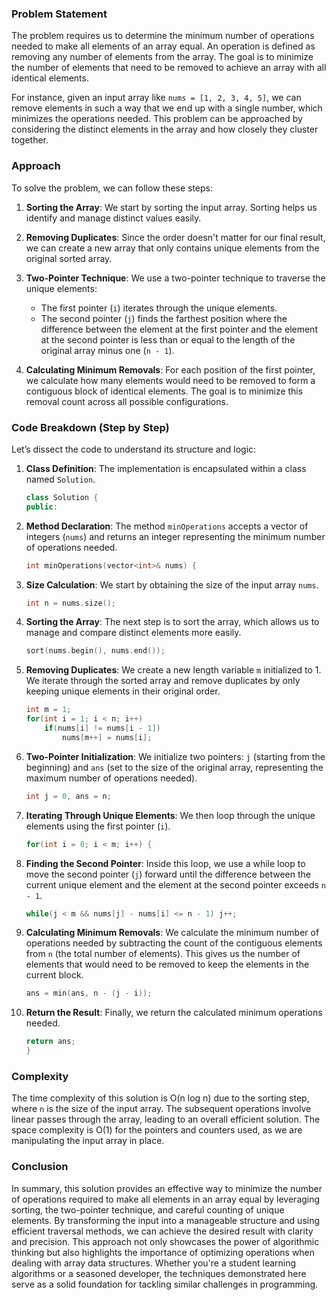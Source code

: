 ### Problem Statement

The problem requires us to determine the minimum number of operations needed to make all elements of an array equal. An operation is defined as removing any number of elements from the array. The goal is to minimize the number of elements that need to be removed to achieve an array with all identical elements.

For instance, given an input array like `nums = [1, 2, 3, 4, 5]`, we can remove elements in such a way that we end up with a single number, which minimizes the operations needed. This problem can be approached by considering the distinct elements in the array and how closely they cluster together.

### Approach

To solve the problem, we can follow these steps:

1. **Sorting the Array**: We start by sorting the input array. Sorting helps us identify and manage distinct values easily.

2. **Removing Duplicates**: Since the order doesn't matter for our final result, we can create a new array that only contains unique elements from the original sorted array.

3. **Two-Pointer Technique**: We use a two-pointer technique to traverse the unique elements:
   - The first pointer (`i`) iterates through the unique elements.
   - The second pointer (`j`) finds the farthest position where the difference between the element at the first pointer and the element at the second pointer is less than or equal to the length of the original array minus one (`n - 1`).

4. **Calculating Minimum Removals**: For each position of the first pointer, we calculate how many elements would need to be removed to form a contiguous block of identical elements. The goal is to minimize this removal count across all possible configurations.

### Code Breakdown (Step by Step)

Let’s dissect the code to understand its structure and logic:

1. **Class Definition**: The implementation is encapsulated within a class named `Solution`.

    ```cpp
    class Solution {
    public:
    ```

2. **Method Declaration**: The method `minOperations` accepts a vector of integers (`nums`) and returns an integer representing the minimum number of operations needed.

    ```cpp
    int minOperations(vector<int>& nums) {
    ```

3. **Size Calculation**: We start by obtaining the size of the input array `nums`.

    ```cpp
    int n = nums.size();
    ```

4. **Sorting the Array**: The next step is to sort the array, which allows us to manage and compare distinct elements more easily.

    ```cpp
    sort(nums.begin(), nums.end());
    ```

5. **Removing Duplicates**: We create a new length variable `m` initialized to 1. We iterate through the sorted array and remove duplicates by only keeping unique elements in their original order.

    ```cpp
    int m = 1;
    for(int i = 1; i < n; i++)
        if(nums[i] != nums[i - 1])
            nums[m++] = nums[i];
    ```

6. **Two-Pointer Initialization**: We initialize two pointers: `j` (starting from the beginning) and `ans` (set to the size of the original array, representing the maximum number of operations needed).

    ```cpp
    int j = 0, ans = n;
    ```

7. **Iterating Through Unique Elements**: We then loop through the unique elements using the first pointer (`i`).

    ```cpp
    for(int i = 0; i < m; i++) {
    ```

8. **Finding the Second Pointer**: Inside this loop, we use a while loop to move the second pointer (`j`) forward until the difference between the current unique element and the element at the second pointer exceeds `n - 1`.

    ```cpp
    while(j < m && nums[j] - nums[i] <= n - 1) j++;
    ```

9. **Calculating Minimum Removals**: We calculate the minimum number of operations needed by subtracting the count of the contiguous elements from `n` (the total number of elements). This gives us the number of elements that would need to be removed to keep the elements in the current block.

    ```cpp
    ans = min(ans, n - (j - i));
    ```

10. **Return the Result**: Finally, we return the calculated minimum operations needed.

    ```cpp
    return ans;
    }
    ```

### Complexity

The time complexity of this solution is O(n log n) due to the sorting step, where `n` is the size of the input array. The subsequent operations involve linear passes through the array, leading to an overall efficient solution. The space complexity is O(1) for the pointers and counters used, as we are manipulating the input array in place.

### Conclusion

In summary, this solution provides an effective way to minimize the number of operations required to make all elements in an array equal by leveraging sorting, the two-pointer technique, and careful counting of unique elements. By transforming the input into a manageable structure and using efficient traversal methods, we can achieve the desired result with clarity and precision. This approach not only showcases the power of algorithmic thinking but also highlights the importance of optimizing operations when dealing with array data structures. Whether you're a student learning algorithms or a seasoned developer, the techniques demonstrated here serve as a solid foundation for tackling similar challenges in programming.